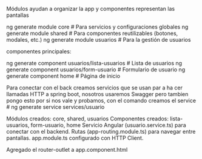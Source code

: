  Módulos ayudan a organizar la app y componentes representan las pantallas

ng generate module core                   # Para servicios y configuraciones globales
ng generate module shared                # Para componentes reutilizables (botones, modales, etc.)
ng generate module usuarios           # Para la gestión de usuarios

componentes principales:

ng generate component usuarios/lista-usuarios   # Lista de usuarios
ng generate component usuarios/form-usuario     # Formulario de usuario
ng generate component home                      # Página de inicio

Para conectar con el back  creamos servicios que se usan par a ha cer llamadas HTTP a spring boot, nosotros usaremos Swagger pero tambien pongo esto por si nos vale y probamos, con el comando creamos el service              # ng generate service services/usuario

Módulos creados: core, shared, usuarios
Componentes creados: lista-usuarios, form-usuario, home
Servicio Angular (usuario.service.ts) para conectar con el backend.
Rutas (app-routing.module.ts) para navegar entre pantallas.
app.module.ts configurado con HTTP Client.

Agregado el router-outlet a  app.component.html
